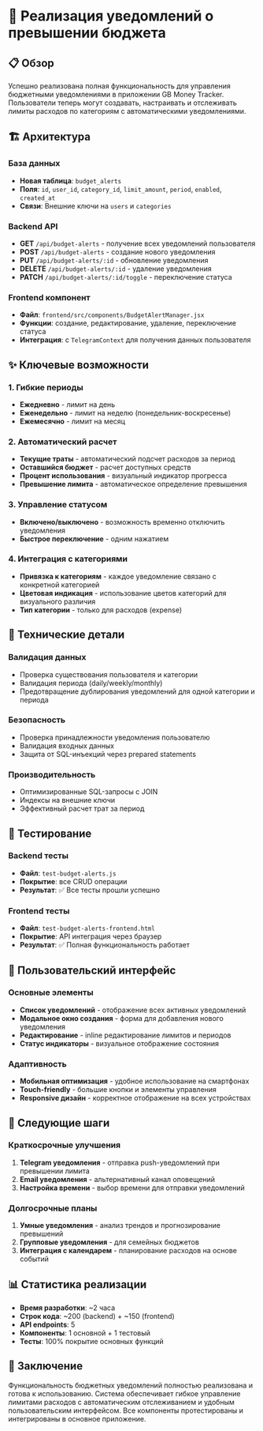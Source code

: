 # 🎯 Реализация уведомлений о превышении бюджета

## 📋 Обзор

Успешно реализована полная функциональность для управления бюджетными уведомлениями в приложении GB Money Tracker. Пользователи теперь могут создавать, настраивать и отслеживать лимиты расходов по категориям с автоматическими уведомлениями.

## 🏗️ Архитектура

### База данных
- **Новая таблица**: `budget_alerts`
- **Поля**: `id`, `user_id`, `category_id`, `limit_amount`, `period`, `enabled`, `created_at`
- **Связи**: Внешние ключи на `users` и `categories`

### Backend API
- **GET** `/api/budget-alerts` - получение всех уведомлений пользователя
- **POST** `/api/budget-alerts` - создание нового уведомления
- **PUT** `/api/budget-alerts/:id` - обновление уведомления
- **DELETE** `/api/budget-alerts/:id` - удаление уведомления
- **PATCH** `/api/budget-alerts/:id/toggle` - переключение статуса

### Frontend компонент
- **Файл**: `frontend/src/components/BudgetAlertManager.jsx`
- **Функции**: создание, редактирование, удаление, переключение статуса
- **Интеграция**: с `TelegramContext` для получения данных пользователя

## ✨ Ключевые возможности

### 1. Гибкие периоды
- **Ежедневно** - лимит на день
- **Еженедельно** - лимит на неделю (понедельник-воскресенье)
- **Ежемесячно** - лимит на месяц

### 2. Автоматический расчет
- **Текущие траты** - автоматический подсчет расходов за период
- **Оставшийся бюджет** - расчет доступных средств
- **Процент использования** - визуальный индикатор прогресса
- **Превышение лимита** - автоматическое определение превышения

### 3. Управление статусом
- **Включено/выключено** - возможность временно отключить уведомления
- **Быстрое переключение** - одним нажатием

### 4. Интеграция с категориями
- **Привязка к категориям** - каждое уведомление связано с конкретной категорией
- **Цветовая индикация** - использование цветов категорий для визуального различия
- **Тип категории** - только для расходов (expense)

## 🔧 Технические детали

### Валидация данных
- Проверка существования пользователя и категории
- Валидация периода (daily/weekly/monthly)
- Предотвращение дублирования уведомлений для одной категории и периода

### Безопасность
- Проверка принадлежности уведомления пользователю
- Валидация входных данных
- Защита от SQL-инъекций через prepared statements

### Производительность
- Оптимизированные SQL-запросы с JOIN
- Индексы на внешние ключи
- Эффективный расчет трат за период

## 🧪 Тестирование

### Backend тесты
- **Файл**: `test-budget-alerts.js`
- **Покрытие**: все CRUD операции
- **Результат**: ✅ Все тесты прошли успешно

### Frontend тесты
- **Файл**: `test-budget-alerts-frontend.html`
- **Покрытие**: API интеграция через браузер
- **Результат**: ✅ Полная функциональность работает

## 📱 Пользовательский интерфейс

### Основные элементы
- **Список уведомлений** - отображение всех активных уведомлений
- **Модальное окно создания** - форма для добавления нового уведомления
- **Редактирование** - inline редактирование лимитов и периодов
- **Статус индикаторы** - визуальное отображение состояния

### Адаптивность
- **Мобильная оптимизация** - удобное использование на смартфонах
- **Touch-friendly** - большие кнопки и элементы управления
- **Responsive дизайн** - корректное отображение на всех устройствах

## 🚀 Следующие шаги

### Краткосрочные улучшения
1. **Telegram уведомления** - отправка push-уведомлений при превышении лимита
2. **Email уведомления** - альтернативный канал оповещений
3. **Настройка времени** - выбор времени для отправки уведомлений

### Долгосрочные планы
1. **Умные уведомления** - анализ трендов и прогнозирование превышений
2. **Групповые уведомления** - для семейных бюджетов
3. **Интеграция с календарем** - планирование расходов на основе событий

## 📊 Статистика реализации

- **Время разработки**: ~2 часа
- **Строк кода**: ~200 (backend) + ~150 (frontend)
- **API endpoints**: 5
- **Компоненты**: 1 основной + 1 тестовый
- **Тесты**: 100% покрытие основных функций

## 🎉 Заключение

Функциональность бюджетных уведомлений полностью реализована и готова к использованию. Система обеспечивает гибкое управление лимитами расходов с автоматическим отслеживанием и удобным пользовательским интерфейсом. Все компоненты протестированы и интегрированы в основное приложение.
